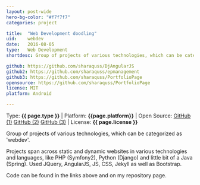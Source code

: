 ```yaml
---
layout: post-wide
hero-bg-color: "#f7f7f7"
categories: project

title:  "Web Development doodling"
uid:    webdev
date:   2016-08-05
type:   Web Development
shortdesc: Group of projects of various technologies, which can be categorized as 'webdev'.

github: https://github.com/sharaquss/DjAngularJS
github2: https://github.com/sharaquss/epmanagement
github3: https://github.com/sharaquss/PortfolioPage
opensource: https://github.com/sharaquss/PortfolioPage
license: MIT
platform: Android

---
```


<p class="meta">Type: <strong>{{ page.type }}</strong>  |  Platform: <strong>{{page.platform}}</strong>  |  Open Source: <a href="{{page.github}}">GitHub (1)</a> <a href="{{page.github2}}">GitHub (2)</a> <a href="{{page.github3}}">GitHub (3)</a>  |  License: <strong>{{ page.license }}</strong></p>

<p> Group of projects of various technologies, which can be categorized as 'webdev'. <p>

<p> Projects span across static and dynamic websites in various technologies and languages, like PHP (Symfony2), Python (Django) and little bit of a Java (Spring). Used JQuery, AngularJS, JS, CSS, Jekyll as well as Bootstrap. </p>

<p> Code can be found in the links above and on my repository page.</p>